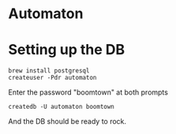 Automaton  
=========
  
Setting up the DB  
=================

```  
brew install postgresql  
createuser -Pdr automaton  
```  
Enter the password "boomtown" at both prompts  
```
createdb -U automaton boomtown
```  
And the DB should be ready to rock.  


